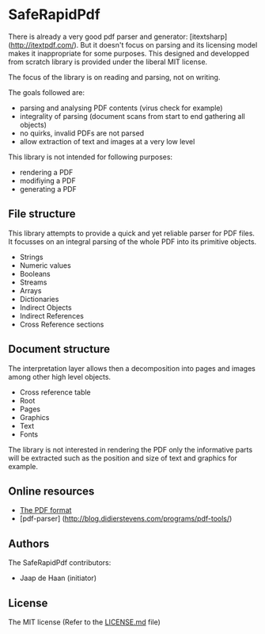 # SafeRapidPdf

There is already a very good pdf parser and generator: [itextsharp] (http://itextpdf.com/).
But it doesn't focus on parsing and its licensing model makes it inappropriate for some purposes.
This designed and developped from scratch library is provided under the liberal MIT license.

The focus of the library is on reading and parsing, not on writing.

The goals followed are:

 - parsing and analysing PDF contents (virus check for example)
 - integrality of parsing (document scans from start to end gathering all objects)
 - no quirks, invalid PDFs are not parsed
 - allow extraction of text and images at a very low level

This library is not intended for following purposes:

 - rendering a PDF
 - modifiying a PDF
 - generating a PDF

## File structure
 
This library attempts to provide a quick and yet reliable parser for PDF files. It focusses
on an integral parsing of the whole PDF into its primitive objects.

 - Strings
 - Numeric values
 - Booleans
 - Streams
 - Arrays
 - Dictionaries
 - Indirect Objects
 - Indirect References
 - Cross Reference sections

## Document structure

The interpretation layer allows then a decomposition into pages and images among other
high level objects.

 - Cross reference table
 - Root
 - Pages
 - Graphics
 - Text
 - Fonts
 
The library is not interested in rendering the PDF only the informative parts will be
extracted such as the position and size of text and graphics for example.

## Online resources

 - [The PDF format](http://en.wikipedia.org/wiki/Portable_Document_Format)
 - [pdf-parser] (http://blog.didierstevens.com/programs/pdf-tools/)

## Authors

The SafeRapidPdf contributors:

 - Jaap de Haan (initiator)

## License

The MIT license (Refer to the [LICENSE.md](https://github.com/jdehaan/SafeRapidPdf/LICENSE.md) file)